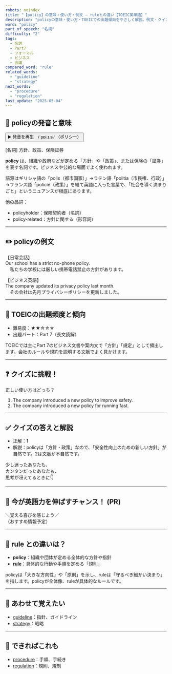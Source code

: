 ```yaml
---
robots: noindex
title: "【policy】の意味・使い方・例文 ― ruleとの違い【TOEIC英単語】"
description: "policyの意味・使い方・TOEICでの出題傾向をやさしく解説。例文・クイズ付きでruleとの違いもわかりやすく学べます。"
word: "policy"
part_of_speech: "名詞"
difficulty: "2"
tags:
  - 名詞
  - Part7
  - フォーマル
  - ビジネス
  - 会議
compared_word: "rule"
related_words:
  - "guideline"
  - "strategy"
next_words:
  - "procedure"
  - "regulation"
last_update: "2025-05-04"
---
```


## 🔰 policyの発音と意味

<button class="play-audio" onclick="playTTS('policy')">
  <span class="play-audio-main">
    ▶️ 発音を再生　/ˈpɒl.ɪ.si/
  </span>
  <span class="play-audio-sub">
    （ポリシー）
  </span>
</button>

[名詞] 方針、政策、保険証券

**policy** は、組織や政府などが定める「方針」や「政策」、または保険の「証券」を表す名詞です。ビジネスや公的な場面でよく使われます。

語源はギリシャ語の「polis（都市国家）」→ラテン語「politia（市民権、行政）」→フランス語「policie（政策）」を経て英語に入った言葉で、「社会を導く決まりごと」というニュアンスが根底にあります。

他の品詞：  
- policyholder：保険契約者（名詞）
- policy-related：方針に関する（形容詞）

---

## ✏️ policyの例文

【日常会話】  
Our school has a strict no-phone policy.  
　私たちの学校には厳しい携帯電話禁止の方針があります。

【ビジネス英語】  
The company updated its privacy policy last month.  
　その会社は先月プライバシーポリシーを更新しました。

---

## 🎯 TOEICの出題頻度と傾向

- 難易度：★★☆☆☆
- 出題パート：Part 7（長文読解）

TOEICでは主にPart 7のビジネス文書や案内文で「方針」「規定」として頻出します。会社のルールや規約を説明する文脈でよく見かけます。

---

## ❓ クイズに挑戦！

正しい使い方はどっち？

1. The company introduced a new policy to improve safety.  
2. The company introduced a new policy for running fast.

---

## ✅ クイズの答えと解説

- 正解：**1**
- 解説：policyは「方針・政策」なので、「安全性向上のための新しい方針」が自然です。2は文脈が不自然です。

少し迷ったあなたも、  
カンタンだったあなたも、  
思考が冴えてるときに👇️

---

## 🚀 今が英語力を伸ばすチャンス！ (PR)

<div class="info-center">
＼覚える喜びを感じよう／<br>  
（おすすめ情報予定）
</div>

---

## 🤔  rule との違いは？

- **policy**：組織や団体が定める全体的な方針や指針
- **[rule](/rule)**：具体的な行動や手順を定める「規則」

policyは「大きな方向性」や「原則」を示し、ruleは「守るべき細かい決まり」を指します。policyが全体像、ruleが具体的なルールです。

---

## 🧩 あわせて覚えたい

- [guideline](/guideline)：指針、ガイドライン
- [strategy](/strategy)：戦略

---

## 📖 できればこれも

- [procedure](/procedure)：手順、手続き
- [regulation](/regulation)：規則、規制

<!-- cvid: aid15_bid42 -->
